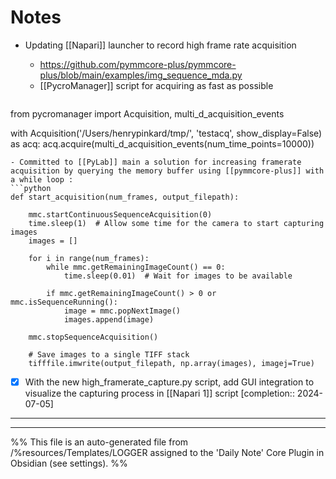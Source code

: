 # Notes
- Updating [[Napari]] launcher to record high frame rate acquisition
	- https://github.com/pymmcore-plus/pymmcore-plus/blob/main/examples/img_sequence_mda.py
	- [[PycroManager]] script for acquiring as fast as possible
	
	```python 
from pycromanager import Acquisition, multi_d_acquisition_events

with Acquisition('/Users/henrypinkard/tmp/', 'testacq', show_display=False) as acq:
  acq.acquire(multi_d_acquisition_events(num_time_points=10000))
  ```
- Committed to [[PyLab]] main a solution for increasing framerate acquisition by querying the memory buffer using [[pymmcore-plus]] with a while loop :
```python
def start_acquisition(num_frames, output_filepath):

    mmc.startContinuousSequenceAcquisition(0)
    time.sleep(1)  # Allow some time for the camera to start capturing images
    images = []

    for i in range(num_frames):
        while mmc.getRemainingImageCount() == 0:
            time.sleep(0.01)  # Wait for images to be available

        if mmc.getRemainingImageCount() > 0 or mmc.isSequenceRunning():
            image = mmc.popNextImage()
            images.append(image)

    mmc.stopSequenceAcquisition()

    # Save images to a single TIFF stack
    tifffile.imwrite(output_filepath, np.array(images), imagej=True)
```
- [x] With the new high_framerate_capture.py script, add GUI integration to visualize the capturing process in [[Napari 1]] script  [completion:: 2024-07-05]

---



---
%%
This file is an auto-generated file from /%resources/Templates/LOGGER assigned to the 'Daily Note' Core Plugin in Obsidian (see settings). 
%%